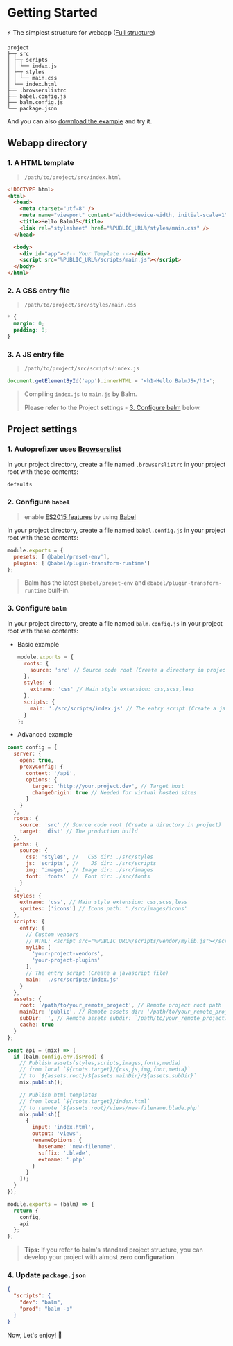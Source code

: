 # Getting Started

:zap: The simplest structure for webapp ([Full structure](structure.md))

```
project
├─┬ src
│ ├─┬ scripts
│ │ └── index.js
│ ├─┬ styles
│ │ └── main.css
│ └── index.html
├── .browserslistrc
├── babel.config.js
├── balm.config.js
└── package.json
```

And you can also [download the example](https://balm.js.org/balm-example.zip) and try it.

## Webapp directory

### 1. A HTML template

> `/path/to/project/src/index.html`

```html
<!DOCTYPE html>
<html>
  <head>
    <meta charset="utf-8" />
    <meta name="viewport" content="width=device-width, initial-scale=1" />
    <title>Hello BalmJS</title>
    <link rel="stylesheet" href="%PUBLIC_URL%/styles/main.css" />
  </head>

  <body>
    <div id="app"><!-- Your Template --></div>
    <script src="%PUBLIC_URL%/scripts/main.js"></script>
  </body>
</html>
```

### 2. A CSS entry file

> `/path/to/project/src/styles/main.css`

```css
* {
  margin: 0;
  padding: 0;
}
```

### 3. A JS entry file

> `/path/to/project/src/scripts/index.js`

```js
document.getElementById('app').innerHTML = '<h1>Hello BalmJS</h1>';
```

> Compiling `index.js` to `main.js` by Balm.
>
> Please refer to the Project settings - [3. Configure balm](#_3-configure-balm) below.

## Project settings

### 1. Autoprefixer uses [Browserslist](https://github.com/ai/browserslist#queries)

In your project directory, create a file named `.browserslistrc` in your project root with these contents:

```
defaults
```

### 2. Configure `babel`

> enable [ES2015 features](https://babeljs.io/docs/en/learn) by using [Babel](https://babeljs.io/)

In your project directory, create a file named `babel.config.js` in your project root with these contents:

```js
module.exports = {
  presets: ['@babel/preset-env'],
  plugins: ['@babel/plugin-transform-runtime']
};
```

> Balm has the latest `@babel/preset-env` and `@babel/plugin-transform-runtime` built-in.

### 3. Configure `balm`

In your project directory, create a file named `balm.config.js` in your project root with these contents:

- Basic example

  ```js
  module.exports = {
    roots: {
      source: 'src' // Source code root (Create a directory in project)
    },
    styles: {
      extname: 'css' // Main style extension: css,scss,less
    },
    scripts: {
      main: './src/scripts/index.js' // The entry script (Create a javascript file)
    }
  };
  ```

- Advanced example

```js
const config = {
  server: {
    open: true,
    proxyConfig: {
      context: '/api',
      options: {
        target: 'http://your.project.dev', // Target host
        changeOrigin: true // Needed for virtual hosted sites
      }
    }
  },
  roots: {
    source: 'src' // Source code root (Create a directory in project)
    target: 'dist' // The production build
  },
  paths: {
    source: {
      css: 'styles', //   CSS dir: ./src/styles
      js: 'scripts', //    JS dir: ./src/scripts
      img: 'images', // Image dir: ./src/images
      font: 'fonts'  //  Font dir: ./src/fonts
    }
  },
  styles: {
    extname: 'css', // Main style extension: css,scss,less
    sprites: ['icons'] // Icons path: './src/images/icons'
  },
  scripts: {
    entry: {
      // Custom vendors
      // HTML: <script src="%PUBLIC_URL%/scripts/vendor/mylib.js"></script>
      mylib: [
        'your-project-vendors',
        'your-project-plugins'
      ],
      // The entry script (Create a javascript file)
      main: './src/scripts/index.js'
    }
  },
  assets: {
    root: '/path/to/your_remote_project', // Remote project root path
    mainDir: 'public', // Remote assets dir: '/path/to/your_remote_project/public'
    subDir: '', // Remote assets subdir: `/path/to/your_remote_project/public/${subDir}`
    cache: true
  }
};

const api = (mix) => {
  if (balm.config.env.isProd) {
    // Publish assets(styles,scripts,images,fonts,media)
    // from local `${roots.target}/{css,js,img,font,media}`
    // to `${assets.root}/${assets.mainDir}/${assets.subDir}`
    mix.publish();

    // Publish html templates
    // from local `${roots.target}/index.html`
    // to remote `${assets.root}/views/new-filename.blade.php`
    mix.publish([
      {
        input: 'index.html',
        output: 'views',
        renameOptions: {
          basename: 'new-filename',
          suffix: '.blade',
          extname: '.php'
        }
      }
    ]);
  }
});

module.exports = (balm) => {
  return {
    config,
    api
  };
};
```

> **Tips:** If you refer to balm's standard project structure, you can develop your project with almost **zero configuration**.

### 4. Update `package.json`

```json
{
  "scripts": {
    "dev": "balm",
    "prod": "balm -p"
  }
}
```

Now, Let's enjoy! :ghost:
